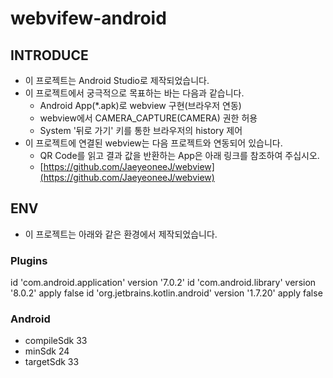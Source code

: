 # webvifew-android

## INTRODUCE
- 이 프로젝트는 Android Studio로 제작되었습니다.
- 이 프로젝트에서 궁극적으로 목표하는 바는 다음과 같습니다.
    - Android App(*.apk)로 webview 구현(브라우저 연동)
    - webview에서 CAMERA_CAPTURE(CAMERA) 권한 허용
    - System '뒤로 가기' 키를 통한 브라우저의 history 제어
- 이 프로젝트에 연결된 webview는 다음 프로젝트와 연동되어 있습니다.
    - QR Code를 읽고 결과 값을 반환하는 App은 아래 링크를 참조하여 주십시오.
    - [https://github.com/JaeyeoneeJ/webview](https://github.com/JaeyeoneeJ/webview)


## ENV
- 이 프로젝트는 아래와 같은 환경에서 제작되었습니다.

### Plugins
id 'com.android.application' version '7.0.2'
id 'com.android.library' version '8.0.2' apply false
id 'org.jetbrains.kotlin.android' version '1.7.20' apply false

### Android
- compileSdk 33
- minSdk 24
- targetSdk 33
